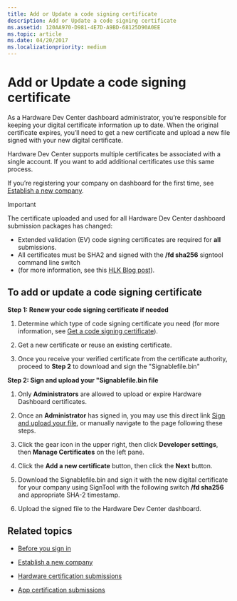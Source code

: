 ```yaml
---
title: Add or Update a code signing certificate
description: Add or Update a code signing certificate
ms.assetid: 120AA970-D981-4E7D-A9BD-68125D90A0EE
ms.topic: article
ms.date: 04/20/2017
ms.localizationpriority: medium
---
```


# Add or Update a code signing certificate

As a Hardware Dev Center dashboard administrator, you’re responsible for keeping your digital certificate information up to date. When the original certificate expires, you’ll need to get a new certificate and upload a new file signed with your new digital certificate. 

Hardware Dev Center supports multiple certificates be associated with a single account.  If you want to add additional certificates use this same process.

If you’re registering your company on dashboard for the first time, see [Establish a new company](https://msdn.microsoft.com/windows/hardware/drivers/dashboard/establish-a-new-company).

> [!IMPORTANT]
> The certificate uploaded and used for all Hardware Dev Center dashboard submission packages has changed:
> * Extended validation (EV) code signing certificates are required for **all** submissions.  
> * All certificates must be SHA2 and signed with the **/fd sha256** signtool command line switch 
> * (for more information, see this [HLK Blog post](https://blogs.msdn.microsoft.com/windows_hardware_certification/2017/11/13/starting-in-february-2018-packages-signed-using-a-sha-1-digest-algorithm-and-certificate-chain-will-no-longer-be-accepted/)).

## To add or update a code signing certificate

**Step 1: Renew your code signing certificate if needed**  

1. Determine which type of code signing certificate you need (for more information, see [Get a code signing certificate](https://msdn.microsoft.com/windows/hardware/drivers/dashboard/get-a-code-signing-certificate)).

2. Get a new certificate or reuse an existing certificate.

3. Once you receive your verified certificate from the certificate authority, proceed to **Step 2** to download and sign the "Signablefile.bin" 

**Step 2: Sign and upload your "Signablefile.bin file**

1. Only **Administrators** are allowed to upload or expire Hardware Dashboard certificates. 

2. Once an **Administrator** has signed in, you may use this direct link [Sign and upload your file](https://partner.microsoft.com/dashboard/account/CertificateUpload), or manually navigate to the page following these steps.

3. Click the gear icon in the upper right, then click **Developer settings**, then **Manage Certificates** on the left pane.

4. Click the **Add a new certificate** button, then click the **Next** button.  
   
5. Download the Signablefile.bin and sign it with the new digital certificate for your company using SignTool with the following switch **/fd sha256** and appropriate SHA-2 timestamp.

6. Upload the signed file to the Hardware Dev Center dashboard.

## Related topics

- [Before you sign in](https://msdn.microsoft.com/windows/hardware/drivers/dashboard/before-you-sign-in)

- [Establish a new company](https://msdn.microsoft.com/windows/hardware/drivers/dashboard/establish-a-new-company)

- [Hardware certification submissions](https://msdn.microsoft.com/windows/hardware/drivers/dashboard/hardware-certification-submissions)

- [App certification submissions](https://msdn.microsoft.com/windows/hardware/drivers/dashboard/app-certification-submissions)
